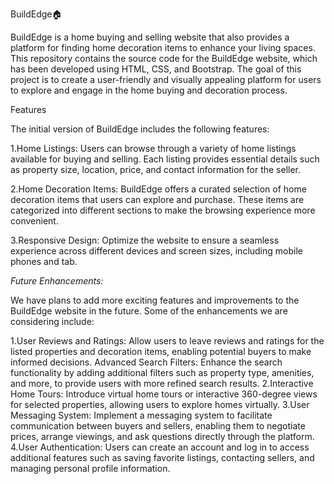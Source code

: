 
BuildEdge🏠

BuildEdge is a home buying and selling website that also provides a platform for finding home decoration items to enhance your living spaces. This repository contains the source code for the BuildEdge website, which has been developed using HTML, CSS, and Bootstrap. The goal of this project is to create a user-friendly and visually appealing platform for users to explore and engage in the home buying and decoration process.

Features

The initial version of BuildEdge includes the following features:

1.Home Listings: Users can browse through a variety of home listings available for buying and selling. Each listing provides essential details such as property size, location, price, and contact information for the seller.

2.Home Decoration Items: BuildEdge offers a curated selection of home decoration items that users can explore and purchase. These items are categorized into different sections to make the browsing experience more convenient.

3.Responsive Design: Optimize the website to ensure a seamless experience across different devices and screen sizes, including mobile phones and tab.

*Future Enhancements:*

We have plans to add more exciting features and improvements to the BuildEdge website in the future. Some of the enhancements we are considering include:

1.User Reviews and Ratings: Allow users to leave reviews and ratings for the listed properties and decoration items, enabling potential buyers to make informed decisions.
Advanced Search Filters: Enhance the search functionality by adding additional filters such as property type, amenities, and more, to provide users with more refined search results.
2.Interactive Home Tours: Introduce virtual home tours or interactive 360-degree views for selected properties, allowing users to explore homes virtually.
3.User Messaging System: Implement a messaging system to facilitate communication between buyers and sellers, enabling them to negotiate prices, arrange viewings, and ask questions directly through the platform.
4.User Authentication: Users can create an account and log in to access additional features such as saving favorite listings, contacting sellers, and managing personal profile information.
